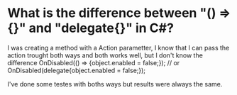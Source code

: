 
# What is the difference between "() => {}" and "delegate{}" in C#?

I was creating a method with a Action parametter, I know that I can pass the action trought both ways and both works well, but I don't know the difference
OnDisabled(() => {object.enabled = false;});
// or
OnDisabled(delegate{object.enabled = false;});

I've done some testes with boths ways but results were always the same.

        